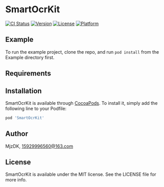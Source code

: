 # SmartOcrKit

[![CI Status](https://img.shields.io/travis/MjzDK/SmartOcrKit.svg?style=flat)](https://travis-ci.org/MjzDK/SmartOcrKit)
[![Version](https://img.shields.io/cocoapods/v/SmartOcrKit.svg?style=flat)](https://cocoapods.org/pods/SmartOcrKit)
[![License](https://img.shields.io/cocoapods/l/SmartOcrKit.svg?style=flat)](https://cocoapods.org/pods/SmartOcrKit)
[![Platform](https://img.shields.io/cocoapods/p/SmartOcrKit.svg?style=flat)](https://cocoapods.org/pods/SmartOcrKit)

## Example

To run the example project, clone the repo, and run `pod install` from the Example directory first.

## Requirements

## Installation

SmartOcrKit is available through [CocoaPods](https://cocoapods.org). To install
it, simply add the following line to your Podfile:

```ruby
pod 'SmartOcrKit'
```

## Author

MjzDK, 15929996560@163.com

## License

SmartOcrKit is available under the MIT license. See the LICENSE file for more info.

